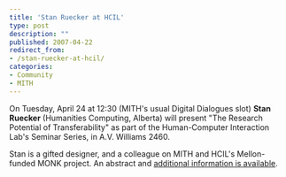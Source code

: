 ```yaml
---
title: 'Stan Ruecker at HCIL'
type: post
description: ""
published: 2007-04-22
redirect_from: 
- /stan-ruecker-at-hcil/
categories:
- Community
- MITH
---
```

On Tuesday, April 24 at 12:30 (MITH's usual Digital Dialogues slot) **Stan Ruecker** (Humanities Computing, Alberta) will present "The Research Potential of Transferability" as part of the Human-Computer Interaction Lab's Seminar Series, in A.V. Williams 2460.

Stan is a gifted designer, and a colleague on MITH and HCIL's Mellon-funded MONK project. An abstract and [additional information is available](http://www.cs.umd.edu/hcil/about/events/seminar-series.shtml).
